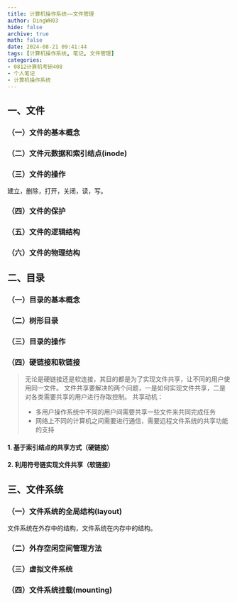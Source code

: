 ```yaml
---
title: 计算机操作系统——文件管理
author: DingWH03
hide: false
archive: true
math: false
date: 2024-08-21 09:41:44
tags: [计算机操作系统, 笔记, 文件管理]
categories: 
- 0812计算机考研408
- 个人笔记
- 计算机操作系统
---
```


## 一、文件

### （一）文件的基本概念

### （二）文件元数据和索引结点(inode)

### （三）文件的操作

建立，删除，打开，关闭，读，写。

### （四）文件的保护

### （五）文件的逻辑结构

### （六）文件的物理结构

## 二、目录

### （一）目录的基本概念

### （二）树形目录

### （三）目录的操作

### （四）硬链接和软链接

> 无论是硬链接还是软连接，其目的都是为了实现文件共享，让不同的用户使用同一文件。
> 文件共享要解决的两个问题，一是如何实现文件共享，二是对各类需要共享的用户进行存取控制。
> 共享动机：
>
> - 多用户操作系统中不同的用户间需要共享一些文件来共同完成任务
> - 网络上不同的计算机之间需要进行通信，需要远程文件系统的共享功能的支持

#### 1. 基于索引结点的共享方式（硬链接）

#### 2. 利用符号链实现文件共享（软链接）

## 三、文件系统

### （一）文件系统的全局结构(layout)

文件系统在外存中的结构，文件系统在内存中的结构。

### （二）外存空闲空间管理方法

### （三）虚拟文件系统

### （四）文件系统挂载(mounting)
